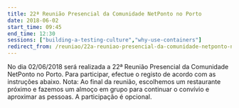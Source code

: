 ```yaml
---
title: 22ª Reunião Presencial da Comunidade NetPonto no Porto
date: 2018-06-02
start_time: 09:45
end_time: 12:30
sessions: ["building-a-testing-culture","why-use-containers"]
redirect_from: /reuniao/22a-reuniao-presencial-da-comunidade-netponto-no-porto/
---
```

No dia 02/06/2018 será realizada a 22ª Reunião Presencial da Comunidade NetPonto no Porto. Para participar, efectue o registo de acordo com as instruções abaixo.
Nota: Ao final da reunião, escolhemos um restaurante próximo e fazemos um almoço em grupo para continuar o convívio e aproximar as pessoas. A participação é opcional.